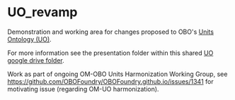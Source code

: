 # UO_revamp

Demonstration and working area for changes proposed to OBO's [Units Ontology (UO)](https://github.com/bio-ontology-research-group/unit-ontology/).

For more information see the presentation folder within this shared [UO google drive folder](https://drive.google.com/drive/folders/1tAWTNofQ_0O5TUM-zfOxX_nYRQ-jS3ut?usp=sharing).

Work as part of ongoing OM-OBO Units Harmonization Working Group, see https://github.com/OBOFoundry/OBOFoundry.github.io/issues/1341 for motivating issue (regarding OM-UO harmonization). 
